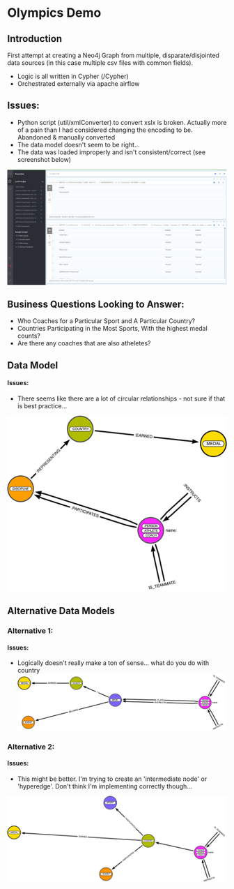 
# Olympics Demo  

## Introduction

First attempt at creating a Neo4j Graph from multiple, disparate/disjointed data sources (in this case multiple csv files with common fields). 


* Logic is all written in Cypher (/Cypher) 
* Orchestrated externally via apache airflow 


## Issues:

* Python script (util/xmlConverter) to convert xslx is broken. Actually more of a pain than I had considered changing the encoding to be. Abandoned & manually converted
*  The data model doesn't seem to be right... 
*  The data was loaded improperly and isn't consistent/correct (see screenshot below)

![](images/somethingwrong.png)






## Business Questions Looking to Answer: 

* Who Coaches for a Particular Sport and A Particular Country?
* Countries Participating in the Most Sports, With the highest medal counts?
* Are there any coaches that are also atheletes?


## Data Model
#### Issues:
* There seems like there are a lot of circular relationships - not sure if that is best practice...

![Data Model](images/Olympics_Data_Model.png)


## Alternative Data Models



### Alternative 1: 

#### Issues:
* Logically doesn't really make a ton of sense... what do you do with country
![Data Model](images/Olympics-2.png)


### Alternative 2:

#### Issues:
* This might be better. I'm trying to create an 'intermediate node' or 'hyperedge'. Don't think I'm implementing correctly though...

![Data Model2](images/Olympics-3.png)


